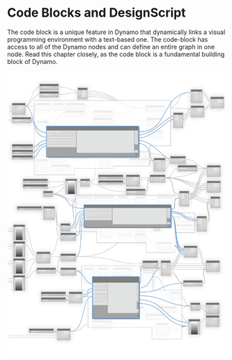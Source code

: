 # Code Blocks and DesignScript

The code block is a unique feature in Dynamo that dynamically links a visual programming environment with a text-based one. The code-block has access to all of the Dynamo nodes and can define an entire graph in one node. Read this chapter closely, as the code block is a fundamental building block of Dynamo.

![](<../../.gitbook/assets/Code Blocks-01.jpg>)

